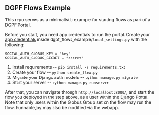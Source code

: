 ## DGPF Flows Example

This repo serves as a minimalistic example for starting flows as part of a DGPF Portal.

Before you start, you need app credentials to run the portal. Create your [app credentials](https://app.globus.org/settings/developers/registration/confidential_client/select-project) inside dgpf_flows_example/`local_settings.py` with the following: 

```
SOCIAL_AUTH_GLOBUS_KEY = "key"
SOCIAL_AUTH_GLOBUS_SECRET = "secret"
```

1. Install requirements -- `pip install -r requirements.txt`
2. Create your flow -- `python create_flow.py`
3. Migrate your Django auth models -- `python manage.py migrate`
4. Start your server -- `python manage.py runserver`

After that, you can navigate through `http://localhost:8000/`, and start the flow you deployed in the step
above, as a user within the Django Portal. Note that only users within the Globus Group set on the flow
may run the flow. Runnable_by may also be modified via the webapp.
